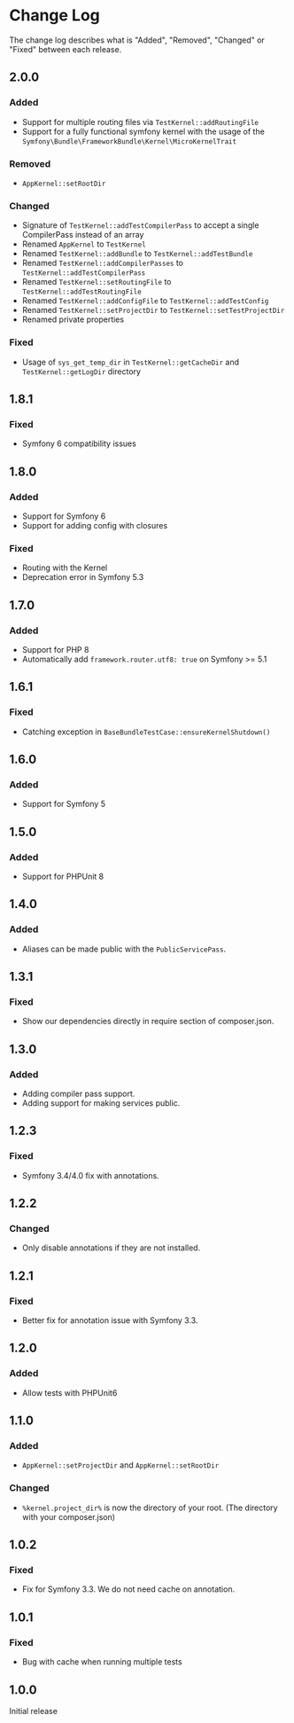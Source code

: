 # Change Log

The change log describes what is "Added", "Removed", "Changed" or "Fixed" between each release.

## 2.0.0

### Added

- Support for multiple routing files via `TestKernel::addRoutingFile`
- Support for a fully functional symfony kernel with the usage of the `Symfony\Bundle\FrameworkBundle\Kernel\MicroKernelTrait`

### Removed

- `AppKernel::setRootDir`

### Changed

- Signature of `TestKernel::addTestCompilerPass` to accept a single CompilerPass instead of an array
- Renamed `AppKernel` to `TestKernel`
- Renamed `TestKernel::addBundle` to `TestKernel::addTestBundle`
- Renamed `TestKernel::addCompilerPasses` to `TestKernel::addTestCompilerPass`
- Renamed `TestKernel::setRoutingFile` to `TestKernel::addTestRoutingFile`
- Renamed `TestKernel::addConfigFile` to `TestKernel::addTestConfig`
- Renamed `TestKernel::setProjectDir` to `TestKernel::setTestProjectDir`
- Renamed private properties

### Fixed

- Usage of `sys_get_temp_dir` in `TestKernel::getCacheDir` and `TestKernel::getLogDir` directory

## 1.8.1

### Fixed

- Symfony 6 compatibility issues

## 1.8.0

### Added

- Support for Symfony 6
- Support for adding config with closures

### Fixed

- Routing with the Kernel
- Deprecation error in Symfony 5.3

## 1.7.0

### Added

- Support for PHP 8
- Automatically add `framework.router.utf8: true` on Symfony >= 5.1

## 1.6.1

### Fixed

- Catching exception in `BaseBundleTestCase::ensureKernelShutdown()`

## 1.6.0

### Added

- Support for Symfony 5

## 1.5.0

### Added

- Support for PHPUnit 8

## 1.4.0

### Added

- Aliases can be made public with the `PublicServicePass`.

## 1.3.1

### Fixed

- Show our dependencies directly in require section of composer.json.

## 1.3.0

### Added

- Adding compiler pass support.
- Adding support for making services public.

## 1.2.3

### Fixed

- Symfony 3.4/4.0 fix with annotations.

## 1.2.2

### Changed

- Only disable annotations if they are not installed.

## 1.2.1

### Fixed

- Better fix for annotation issue with Symfony 3.3.

## 1.2.0

### Added

- Allow tests with PHPUnit6

## 1.1.0

### Added

- `AppKernel::setProjectDir` and `AppKernel::setRootDir`

### Changed

- `%kernel.project_dir%` is now the directory of your root. (The directory with your composer.json)

## 1.0.2

### Fixed

- Fix for Symfony 3.3. We do not need cache on annotation.

## 1.0.1

### Fixed

- Bug with cache when running multiple tests

## 1.0.0

Initial release
